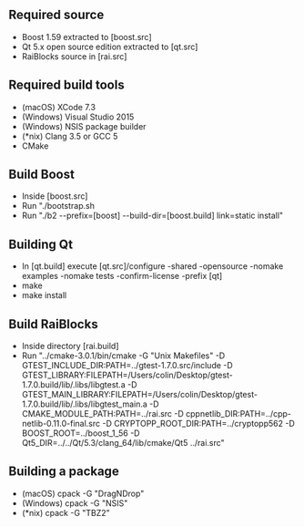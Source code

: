 ## Required source
* Boost 1.59 extracted to [boost.src]
* Qt 5.x open source edition extracted to [qt.src]
* RaiBlocks source in [rai.src]

## Required build tools
* (macOS) XCode 7.3
* (Windows) Visual Studio 2015
* (Windows) NSIS package builder
* (*nix) Clang 3.5 or GCC 5
* CMake

## Build Boost
* Inside [boost.src]
* Run "./bootstrap.sh
* Run "./b2 --prefix=[boost] --build-dir=[boost.build] link=static install"

## Building Qt
* In [qt.build] execute [qt.src]/configure -shared -opensource -nomake examples -nomake tests -confirm-license  -prefix [qt]
* make
* make install

## Build RaiBlocks
* Inside directory [rai.build]
* Run "../cmake-3.0.1/bin/cmake -G "Unix Makefiles" -D GTEST_INCLUDE_DIR:PATH=../gtest-1.7.0.src/include -D GTEST_LIBRARY:FILEPATH=/Users/colin/Desktop/gtest-1.7.0.build/lib/.libs/libgtest.a -D GTEST_MAIN_LIBRARY:FILEPATH=/Users/colin/Desktop/gtest-1.7.0.build/lib/.libs/libgtest_main.a -D CMAKE_MODULE_PATH:PATH=../rai.src -D cppnetlib_DIR:PATH=../cpp-netlib-0.11.0-final.src -D CRYPTOPP_ROOT_DIR:PATH=../cryptopp562 -D BOOST_ROOT=../boost_1_56 -D Qt5_DIR=../../Qt/5.3/clang_64/lib/cmake/Qt5 ../rai.src"

## Building a package
* (macOS) cpack -G "DragNDrop"
* (Windows) cpack -G "NSIS"
* (*nix) cpack -G "TBZ2"